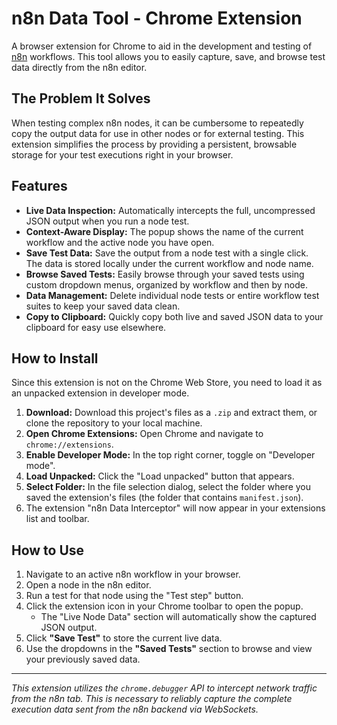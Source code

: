 # n8n Data Tool - Chrome Extension

A browser extension for Chrome to aid in the development and testing of [n8n](https://n8n.io/) workflows. This tool allows you to easily capture, save, and browse test data directly from the n8n editor.

## The Problem It Solves

When testing complex n8n nodes, it can be cumbersome to repeatedly copy the output data for use in other nodes or for external testing. This extension simplifies the process by providing a persistent, browsable storage for your test executions right in your browser.

## Features

- **Live Data Inspection:** Automatically intercepts the full, uncompressed JSON output when you run a node test.
- **Context-Aware Display:** The popup shows the name of the current workflow and the active node you have open.
- **Save Test Data:** Save the output from a node test with a single click. The data is stored locally under the current workflow and node name.
- **Browse Saved Tests:** Easily browse through your saved tests using custom dropdown menus, organized by workflow and then by node.
- **Data Management:** Delete individual node tests or entire workflow test suites to keep your saved data clean.
- **Copy to Clipboard:** Quickly copy both live and saved JSON data to your clipboard for easy use elsewhere.

## How to Install

Since this extension is not on the Chrome Web Store, you need to load it as an unpacked extension in developer mode.

1.  **Download:** Download this project's files as a `.zip` and extract them, or clone the repository to your local machine.
2.  **Open Chrome Extensions:** Open Chrome and navigate to `chrome://extensions`.
3.  **Enable Developer Mode:** In the top right corner, toggle on "Developer mode".
4.  **Load Unpacked:** Click the "Load unpacked" button that appears.
5.  **Select Folder:** In the file selection dialog, select the folder where you saved the extension's files (the folder that contains `manifest.json`).
6.  The extension "n8n Data Interceptor" will now appear in your extensions list and toolbar.

## How to Use

1.  Navigate to an active n8n workflow in your browser.
2.  Open a node in the n8n editor.
3.  Run a test for that node using the "Test step" button.
4.  Click the extension icon in your Chrome toolbar to open the popup.
    - The "Live Node Data" section will automatically show the captured JSON output.
5.  Click **"Save Test"** to store the current live data.
6.  Use the dropdowns in the **"Saved Tests"** section to browse and view your previously saved data.

---

*This extension utilizes the `chrome.debugger` API to intercept network traffic from the n8n tab. This is necessary to reliably capture the complete execution data sent from the n8n backend via WebSockets.*
